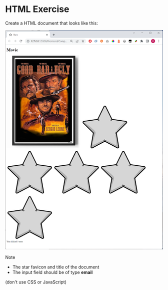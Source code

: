 # HTML Exercise

Create a HTML document that looks like this:

![](screen.png)


Note
- The star favicon and title of the document
- The input field should be of type **email**

(don't use CSS or JavaScript)